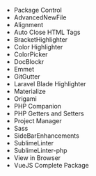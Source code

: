 - Package Control
- AdvancedNewFile
- Alignment
- Auto Close HTML Tags
- BracketHighlighter
- Color Highlighter
- ColorPicker
- DocBlockr
- Emmet
- GitGutter
- Laravel Blade Highlighter
- Materialize
- Origami
- PHP Companion
- PHP Getters and Setters
- Project Manager
- Sass
- SideBarEnhancements
- SublimeLinter
- SublimeLinter-php
- View in Browser
- VueJS Complete Package

